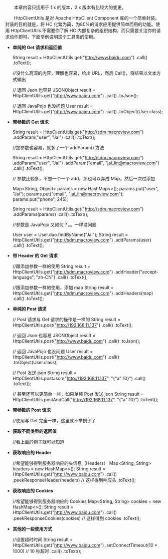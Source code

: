 
　　本章内容只适用于 1.x 的版本，2.x 版本有比较大的变更。

　　HttpClientUtils 是对 Apache HttpClient Component 库的一个简单封装。封装的目的就是，将 HC 化繁为简，为80%的请求应用提供简单而用的功能。使用 HttpClientUtils 不需要你了解 HC 内部复杂的组织结构，而只需要关注你的请求动作即可，下面举例说明这个工具类的使用。

   + __单纯的 Get 请求和返回值__
   
		String result = HttpClientUtils.get("http://www.baidu.com")
									   .call()
								       .toText();
   
		//没什么高深的内容，理解也容易，给出 URL，然后 Call()，将结果以文本方式输出


		// 返回 Json 也容易
		JSONObject result = HttpClientUtils.get("http://www.baidu.com")
										   .call()
										   .toJson();

		// 返回 JavaPojo 也没问题
		User result = HttpClientUtils.get("http://www.baidu.com")
									 .call()
									 .toObject(User.class);


   + __带参数的 Get 请求__
   
		String result = HttpClientUtils.get("http://sdm.macroview.com")
									   .addParam("user", "Jai")
									   .call()
									   .toText();  
 
		//加参数也容易，就多了一个 addParam() 方法

		String result = HttpClientUtils.get("http://sdm.macroview.com")
									   .addParam("user", "Jai")
									   .addParam("email", "jai_lin@macroview.com")
									   .call()
									   .toText();  

		// 参数比较多，不想一个一个 add，那也可以弄成 Map，然后一次过添加

		Map<String, Object> params = new HashMap<>();
		params.put("user", "Jai");
		params.put("email", "jai_lin@macroview.com");
		params.put("phone", 245);

		String result = HttpClientUtils.get("http://sdm.macroview.com")
									   .addParams(params)
									   .call()
									   .toText();  

		//参数是 JavaPojo 又如何？。。一样没问题

		User user = User.dao.findByName("Jai");
		String result = HttpClientUtils.get("http://sdm.macroview.com")
									   .addParams(user)
									   .call()
									   .toText();  

   + __带 Header 的 Get 请求__
   
		//跟添加参数一样的使用
		String result = HttpClientUtils.get("http://sdm.macroview.com")
									   .addHeader("accept-language", "zh-CN")
									   .call()
									   .toText();  
 
		//跟添加参数一样的使用，添加 map
		String result = HttpClientUtils.get("http://sdm.macroview.com")
									   .addHeaders(map)
									   .call()
									   .toText();  

   + __单纯的 Post 请求__
 
		// Post 请求与 Get 请求的操作是一样的
		String result = HttpClientUtils.post("http://192.168.11.137")
									   .call()
								       .toText();

		// 返回 Json 也容易
		JSONObject result = HttpClientUtils.post("http://www.baidu.com")
										   .call()
										   .toJson();

		// 返回 JavaPojo 也没问题
		User result = HttpClientUtils.post("http://www.baidu.com")
									 .call()
									 .toObject(User.class);

		// Post 发送 json
		String result = HttpClientUtils.postJson("http://192.168.11.137", "{\"a\":10}")
									   .call()
								       .toText();

		// 甚至还可以更简单一些，如果单纯 Post 发送 json
		String result = HttpClientUtils.postAndCall("http://192.168.11.137", "{\"a\":10}")
								       .toText();


   + __带参数的 Post 请求__
   
		//使用与 Get 完全一样，这里就不举例子了
 
   + __获取不同类型的返回值__
   

		//看上面的例子就可以知道

   + __获取响应的 Header__

		//希望能够得到服务器响应的头信息（Headers）
		Map<String, String> headers = new HashMap<>();
		String result = HttpClientUtils.get("http://www.baidu.com")
									   .call()
									   .peekResponseHeader(headers)  // 这样得到响应头
								       .toText();


   + __获取响应的 Cookies__

		//希望能够得到服务器响应的 Cookies 
		Map<String, String> cookies = new HashMap<>();
		String result = HttpClientUtils.get("http://www.baidu.com")
									   .call()
									   .peekResponseCookies(cookies)  // 这样得到 cookies
								       .toText();

   + __其他的一些使用方式__

		//设置超时时间
		String result = HttpClientUtils.get("http://www.baidu.com")
									   .setConnectTimeout(10 * 1000) // 10 秒超时
									   .call()
									   .toText();
